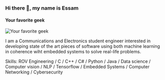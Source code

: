 ### Hi there 👋, my name is Essam
#### Your favorite geek
![Your favorite geek](https://drive.google.com/file/d/1PHscLHGn2sr0hOPRFln3OajNmgYGzF3j/view?usp=sharing)

I am a Communications and Electronics student engineer interested in developing state of the art pieces of software using both machine learning in coherence wiht embedded systems to solve real-life problems.

Skills: ROV Engineering / C / C++ / C# / Python / Java / Data science / Computer vision / NLP / Tensorflow / Embedded Systems / Computer Networking / Cybersecurity





